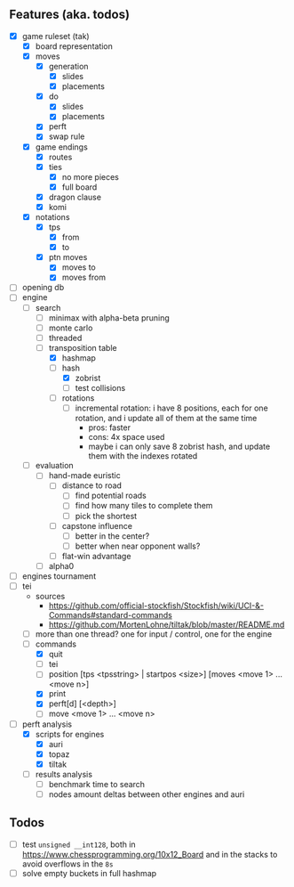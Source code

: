 ## Features (aka. todos)
- [x] game ruleset (tak)
  - [x] board representation
  - [x] moves
    - [x] generation
      - [x] slides
      - [x] placements
    - [x] do
      - [x] slides
      - [x] placements
    - [x] perft
    - [x] swap rule
  - [x] game endings
    - [x] routes
    - [x] ties
      - [x] no more pieces
      - [x] full board
    - [x] dragon clause
    - [x] komi
  - [x] notations
    - [x] tps
      - [x] from
      - [x] to
    - [x] ptn moves
      - [x] moves to
      - [x] moves from
- [ ] opening db
- [ ] engine
  - [ ] search
    - [ ] minimax with alpha-beta pruning
    - [ ] monte carlo
    - [ ] threaded
    - [ ] transposition table
      - [x] hashmap
      - [ ] hash
        - [x] zobrist
        - [ ] test collisions
      - [ ] rotations
        - [ ] incremental rotation: i have 8 positions, each for one rotation, and i update all of them at the same time
          - pros: faster
          - cons: 4x space used
          - maybe i can only save 8 zobrist hash, and update them with the indexes rotated
  - [ ] evaluation
    - [ ] hand-made euristic
      - [ ] distance to road
        - [ ] find potential roads
        - [ ] find how many tiles to complete them
        - [ ] pick the shortest
      - [ ] capstone influence
        - [ ] better in the center?
        - [ ] better when near opponent walls?
      - [ ] flat-win advantage
    - [ ] alpha0
- [ ] engines tournament
- [ ] tei
  - sources
    - https://github.com/official-stockfish/Stockfish/wiki/UCI-&-Commands#standard-commands
    - https://github.com/MortenLohne/tiltak/blob/master/README.md
  - [ ] more than one thread? one for input / control, one for the engine
  - [ ] commands
    - [x] quit
    - [ ] tei
    - [ ] position [tps \<tpsstring\> | startpos \<size\>] [moves \<move 1\> ... \<move n\>]
    - [x] print
    - [x] perft[d] [\<depth\>]
    - [ ] move \<move 1\> ... \<move n\>
- [ ] perft analysis
  - [x] scripts for engines
    - [x] auri
    - [x] topaz
    - [x] tiltak
  - [ ] results analysis
    - [ ] benchmark time to search
    - [ ] nodes amount deltas between other engines and auri

## Todos
- [ ] test `unsigned __int128`, both in https://www.chessprogramming.org/10x12_Board and in the stacks to avoid overflows in the `8s`
- [ ] solve empty buckets in full hashmap